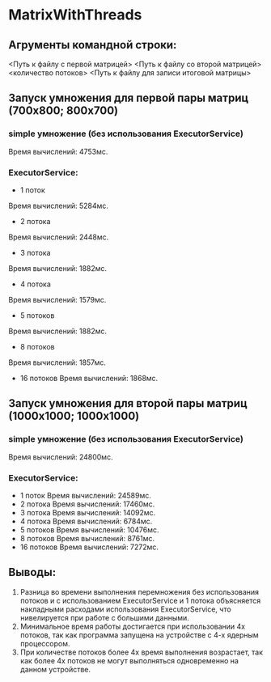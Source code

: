 # MatrixWithThreads
## Агрументы командной строки:
<Путь к файлу с первой матрицей> <Путь к файлу со второй матрицей> <количество потоков> <Путь к файлу для записи итоговой матрицы>
## Запуск умножения для первой пары матриц (700x800; 800x700)
### simple умножение (без использования ExecutorService) 
Время вычислений: 4753мс.
### ExecutorService:
* 1 поток 

Время вычислений: 5284мс.
* 2 потока 

Время вычислений: 2448мс.
* 3 потока 

Время вычислений: 1882мс.
* 4 потока 

Время вычислений: 1579мс.
* 5 потоков 

Время вычислений: 1882мс.
* 8 потоков 


Время вычислений: 1857мс.
* 16 потоков 
Время вычислений: 1868мс.
## Запуск умножения для второй пары матриц (1000x1000; 1000x1000)
### simple умножение (без использования ExecutorService) 
Время вычислений: 24800мс.
### ExecutorService:
* 1 поток
Время вычислений: 24589мс.
* 2 потока 
Время вычислений: 17460мс.
* 3 потока 
Время вычислений: 14092мс.
* 4 потока 
Время вычислений: 6784мс.
* 5 потоков 
Время вычислений: 10476мс.
* 8 потоков 
Время вычислений: 8761мс.
* 16 потоков 
Время вычислений: 7272мс.

## Выводы:
1. Разница во времени выполнения перемножения без использования потоков и с использованием ExecutorService и 1 потока объясняется накладными расходами использования ExecutorService, что нивелируется при работе с большими данными.
2. Минимальное время работы достигается при использовании 4х потоков, так как программа запущена на устройстве с 4-х ядерным процессором.
3. При количестве потоков более 4х время выполнения возрастает, так как более 4х потоков не могут выполняться одновременно на данном устройстве.  
